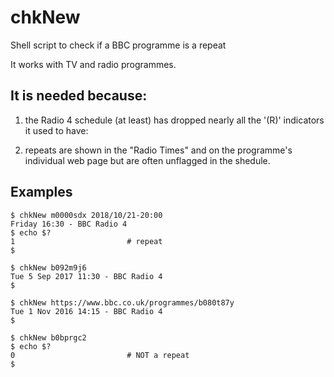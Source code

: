 # chkNew
Shell script to check if a BBC programme is a repeat

It works with TV and radio programmes.

## It is needed because:

1. the Radio 4 schedule (at least) has dropped nearly all the '(R)' indicators it used to have:

1. repeats are shown in the "Radio Times" and on the programme's individual web page but are often unflagged in the shedule.

## Examples

    $ chkNew m0000sdx 2018/10/21-20:00  
    Friday 16:30 - BBC Radio 4  
    $ echo $?  
    1                         # repeat  
    $

    $ chkNew b092m9j6  
    Tue 5 Sep 2017 11:30 - BBC Radio 4  
    $

    $ chkNew https://www.bbc.co.uk/programmes/b080t87y  
    Tue 1 Nov 2016 14:15 - BBC Radio 4  
    $

    $ chkNew b0bprgc2   
    $ echo $?  
    0                         # NOT a repeat  
    $
